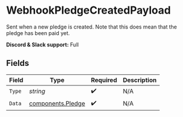 # WebhookPledgeCreatedPayload

Sent when a new pledge is created. Note that this does mean that the pledge has been paid yet.

**Discord & Slack support:** Full


## Fields

| Field                                                  | Type                                                   | Required                                               | Description                                            |
| ------------------------------------------------------ | ------------------------------------------------------ | ------------------------------------------------------ | ------------------------------------------------------ |
| `Type`                                                 | *string*                                               | :heavy_check_mark:                                     | N/A                                                    |
| `Data`                                                 | [components.Pledge](../../models/components/pledge.md) | :heavy_check_mark:                                     | N/A                                                    |
